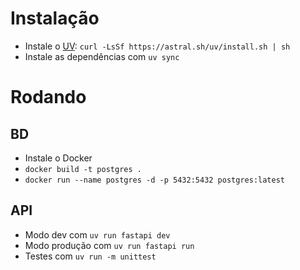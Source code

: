 # Instalação
- Instale o [UV](https://docs.astral.sh/uv/getting-started/installation/): `curl -LsSf https://astral.sh/uv/install.sh | sh`
- Instale as dependências com `uv sync`

# Rodando
## BD
- Instale o Docker
- `docker build -t postgres .`
- `docker run --name postgres -d -p 5432:5432 postgres:latest`
## API
- Modo dev com `uv run fastapi dev`
- Modo produção com `uv run fastapi run`
- Testes com `uv run -m unittest`